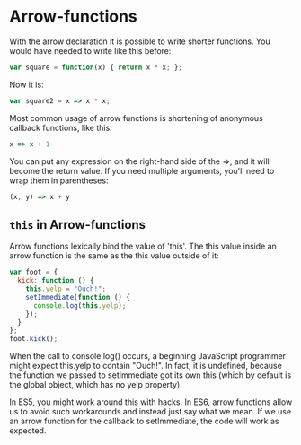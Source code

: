 # Arrow-functions

With the arrow declaration it is possible to write shorter functions. You would have needed to write like this before:

```js
var square = function(x) { return x * x; };
```

Now it is:

```js
var square2 = x => x * x;
```

Most common usage of arrow functions is shortening of anonymous callback functions, like this:

```js
x => x + 1
```

You can put any expression on the right-hand side of the =>, and it will become the return value. If you need multiple arguments, you'll need to wrap them in parentheses:

```js
(x, y) => x + y
```

## `this` in Arrow-functions

Arrow functions lexically bind the value of 'this'. The this value inside an arrow function is the same as the this value outside of it:

```js
var foot = {
  kick: function () {
    this.yelp = "Ouch!";
    setImmediate(function () {
      console.log(this.yelp);
    });
  }
};
foot.kick();
```

When the call to console.log() occurs, a beginning JavaScript programmer might expect this.yelp to contain "Ouch!". In fact, it is undefined, because the function we passed to setImmediate got its own this (which by default is the global object, which has no yelp property).

In ES5, you might work around this with hacks. In ES6, arrow functions allow us to avoid such workarounds and instead just say what we mean. If we use an arrow function for the callback to setImmediate, the code will work as expected.
